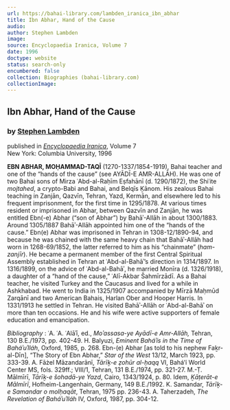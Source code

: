 ```yaml
---
url: https://bahai-library.com/lambden_iranica_ibn_abhar
title: Ibn Abhar, Hand of the Cause
audio: 
author: Stephen Lambden
image: 
source: Encyclopaedia Iranica, Volume 7
date: 1996
doctype: website
status: search-only
encumbered: false
collection: Biographies (bahai-library.com)
collectionImage: 
---
```



## Ibn Abhar, Hand of the Cause

### by [Stephen Lambden](https://bahai-library.com/author/Stephen+Lambden)

published in [_Encyclopaedia Iranica_](https://bahai-library.com/series/Encyclopaedia%20Iranica), Volume 7  
New York: Columbia University, 1996


**EBN ABHAR, MOḤAMMAD-TAQĪ** (1270-1337/1854-1919), Bahai teacher and one of the “hands of the cause” (see AYĀDĪ-E AMR-ALLĀH). He was one of two Bahai sons of Mirza ʿAbd-al-Raḥīm Eṣfahānī (d. 1290/1872), the Shiʿite _mojtahed_, a crypto-Babi and Bahai, and Belqīs Ḵānom. His zealous Bahai teaching in Zanjān, Qazvīn, Tehran, Yazd, Kermān, and elsewhere led to his frequent imprisonment, for the first time in 1295/1878. At various times resident or imprisoned in Abhar, between Qazvīn and Zanjān, he was entitled Ebn(-e) Abhar (“son of Abhar”) by Bahāʾ-Allāh in about 1300/1883. Around 1305/1887 Bahāʾ-Allāh appointed him one of the “hands of the cause.” Ebn(e) Abhar was imprisoned in Tehran in 1308-12/1890-94, and because he was chained with the same heavy chain that Bahāʾ-Allāh had worn in 1268-69/1852, the latter referred to him as his “chainmate” (_ham-zanjīr_). He became a permanent member of the first Central Spiritual Assembly established in Tehran at ʿAbd-al-Bahāʾ’s direction in 1314/1897. In 1316/1899, on the advice of ʿAbd-al-Bahāʾ, he married Monīra (d. 1326/1918), a daughter of a “hand of the cause,” ʿAlī-Akbar Šahmīrzādī. As a Bahai teacher, he visited Turkey and the Caucasus and lived for a while in Ashkhabad. He went to India in 1325/1907 accompanied by Mīrzā Maḥmūd Zarqānī and two American Bahais, Harlan Ober and Hooper Harris. In 1331/1913 he settled in Tehran. He visited Bahāʾ-Allāh or ʿAbd-al-Bahāʾ on more than ten occasions. He and his wife were active supporters of female education and emancipation.

_Bibliography_ : ʿA. ʿA. ʿAlāʾī, ed., _Moʾassasa-ye Ayādī-e Amr-Allāh,_ Tehran, 130 B.E./1973, pp. 402-49. H. Balyuzi, _Eminent Baháʾís in the Time of Baháʾuʾlláh_, Oxford, 1985, p. 268. Ebn-(e) Abhar \[as told to his nephew Faḵr-al-Dīn\], “The Story of Ebn Abhar,” _Star of the West_ 13/12, March 1923, pp. 333-39. A. Fāżel Māzandarānī, _Tārīḵ-e ẓohūr al-ḥaqq_ VI, Bahá’í World Center MS, fols. 329ff.; VIII/1, Tehran, 131 B.E./1974, pp. 321-27. M.-Ṭ. Mālmīrī, _Tārīḵ-e šohadā-ye Yazd_, Cairo, 1343/1924, p. 80. Idem, _Ḵāṭerāt-e Mālmīrī_, Hofheim-Langenhain, Germany, 149 B.E./1992. K. Samandar, _Tārīḵ-e Samandar o molḥaqāt_, Tehran, 1975 pp. 236-43. A. Taherzadeh, _The Revelation of Baháʾuʾlláh_ IV, Oxford, 1987, pp. 304-12.